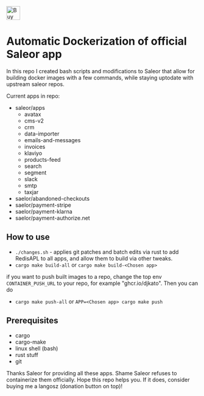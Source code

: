 <a href='https://ko-fi.com/A0A8Q3SVZ' target='_blank'><img height='36' style='border:0px;height:36px;' src='https://storage.ko-fi.com/cdn/kofi4.png?v=3' border='0' alt='Buy Me a Coffee at ko-fi.com' /></a>
# Automatic Dockerization of official Saleor app

In this repo I created bash scripts and modifications to Saleor that allow for building docker images with a few commands, while staying uptodate with upstream saleor repos.

Current apps in repo:
- saleor/apps
  - avatax
  - cms-v2
  - crm
  - data-importer
  - emails-and-messages
  - invoices
  - klaviyo
  - products-feed
  - search
  - segment
  - slack
  - smtp
  - taxjar
- saelor/abandoned-checkouts
- saelor/payment-stripe
- saelor/payment-klarna
- saelor/payment-authorize.net

## How to use
- `./changes.sh` - applies git patches and batch edits via rust to add RedisAPL to all apps, and allow them to build via other tweaks.
- `cargo make build-all` or `cargo make build-<Chosen app>`

if you want to push built images to a repo, change the top env `CONTAINER_PUSH_URL` to your repo, for example "ghcr.io/djkato".
Then you can do
- `cargo make push-all` or `APP=<Chosen app> cargo make push`

## Prerequisites
- cargo
- cargo-make
- linux shell (bash)
- rust stuff
- git

Thanks Saleor for providing all these apps. Shame Saleor refuses to containerize them officially. Hope this repo helps you. If it does, consider buying me a langosz (donation button on top)! 
